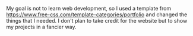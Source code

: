 My goal is not to learn web development, so I used a template from https://www.free-css.com/template-categories/portfolio and changed the things that I needed. I don't plan to take credit for the website but to show my projects in a fancier way.
